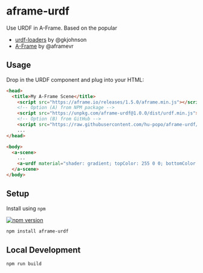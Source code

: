 # aframe-urdf

Use URDF in A-Frame. Based on the popular 

- [urdf-loaders](https://github.com/gkjohnson/urdf-loaders) by @gkjohnson
- [A-Frame](https://aframe.io) by @aframevr

## Usage

Drop in the URDF component and plug into your HTML:

```html
<head>
  <title>My A-Frame Scene</title>
    <script src="https://aframe.io/releases/1.5.0/aframe.min.js"></script>
    <!-- Option (A) from NPM package -->
    <script src="https://unpkg.com/aframe-urdf@1.0.0/dist/urdf.min.js"></script>
    <!-- Option (B) from GitHub -->
    <script src="https://raw.githubusercontent.com/hu-popo/aframe-urdf/main/dist/urdf.min.js"></script>
    ...
</head>

<body>
  <a-scene>
    ...
    <a-urdf material="shader: gradient; topColor: 255 0 0; bottomColor: 0 121 255;"></a-urdf>
  </a-scene>
</body>
```

## Setup

Install using `npm`

[![npm version](https://img.shields.io/npm/v/aframe-urdf.svg?style=flat-square)](https://www.npmjs.com/package/aframe-urdf)

```sh
npm install aframe-urdf
```

## Local Development

```
npm run build
```
